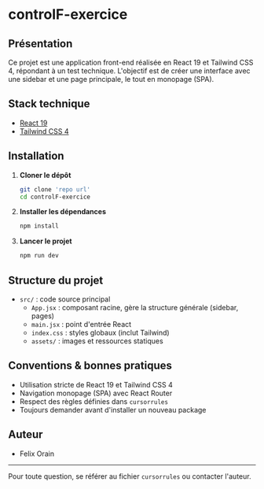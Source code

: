 # controlF-exercice

## Présentation

Ce projet est une application front-end réalisée en React 19 et Tailwind CSS 4, répondant à un test technique. L'objectif est de créer une interface avec une sidebar et une page principale, le tout en monopage (SPA).

## Stack technique

- [React 19](https://react.dev/)
- [Tailwind CSS 4](https://tailwindcss.com/)

## Installation

1. **Cloner le dépôt**
   ```bash
   git clone 'repo url'
   cd controlF-exercice
   ```
2. **Installer les dépendances**
   ```bash
   npm install
   ```
3. **Lancer le projet**
   ```bash
   npm run dev
   ```

## Structure du projet

- `src/` : code source principal
  - `App.jsx` : composant racine, gère la structure générale (sidebar, pages)
  - `main.jsx` : point d'entrée React
  - `index.css` : styles globaux (inclut Tailwind)
  - `assets/` : images et ressources statiques

## Conventions & bonnes pratiques

- Utilisation stricte de React 19 et Tailwind CSS 4
- Navigation monopage (SPA) avec React Router
- Respect des règles définies dans `cursorrules`
- Toujours demander avant d'installer un nouveau package

## Auteur

- Felix Orain

---

Pour toute question, se référer au fichier `cursorrules` ou contacter l'auteur.
